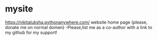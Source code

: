 # mysite
https://nikitaluksha.pythonanywhere.com/ website home page  (please, donate me on normal domen)
-Please,list me as a co-author with a link to my github for my support!
